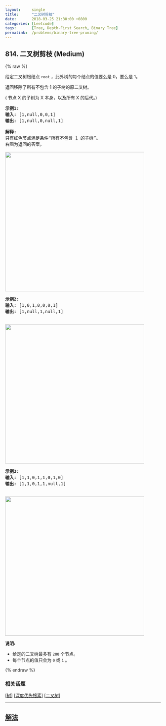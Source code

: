 ```yaml
---
layout:     single
title:      "二叉树剪枝"
date:       2018-03-25 21:30:00 +0800
categories: [Leetcode]
tags:       [Tree, Depth-First Search, Binary Tree]
permalink:  /problems/binary-tree-pruning/
---
```


## 814. 二叉树剪枝 (Medium)

{% raw %}

<p>给定二叉树根结点 <code>root</code> ，此外树的每个结点的值要么是 0，要么是 1。</p>

<p>返回移除了所有不包含 1 的子树的原二叉树。</p>

<p>( 节点 X 的子树为 X 本身，以及所有 X 的后代。)</p>

<pre>
<strong>示例1:</strong>
<strong>输入:</strong> [1,null,0,0,1]
<strong>输出: </strong>[1,null,0,null,1]
 
<strong>解释:</strong> 
只有红色节点满足条件“所有不包含 1 的子树”。
右图为返回的答案。

<img alt="" src="https://s3-lc-upload.s3.amazonaws.com/uploads/2018/04/06/1028_2.png" style="width:450px" />
</pre>

<pre>
<strong>示例2:</strong>
<strong>输入:</strong> [1,0,1,0,0,0,1]
<strong>输出: </strong>[1,null,1,null,1]


<img alt="" src="https://s3-lc-upload.s3.amazonaws.com/uploads/2018/04/06/1028_1.png" style="width:450px" />
</pre>

<pre>
<strong>示例3:</strong>
<strong>输入:</strong> [1,1,0,1,1,0,1,0]
<strong>输出: </strong>[1,1,0,1,1,null,1]


<img alt="" src="https://s3-lc-upload.s3.amazonaws.com/uploads/2018/04/05/1028.png" style="width:450px" />
</pre>

<p><strong>说明: </strong></p>

<ul>
	<li>给定的二叉树最多有 <code>200</code> 个节点。</li>
	<li>每个节点的值只会为 <code>0</code> 或 <code>1</code> 。</li>
</ul>

{% endraw %}

### 相关话题
  [[树](https://github.com/awesee/leetcode/tree/main/tag/tree/README.md)]
  [[深度优先搜索](https://github.com/awesee/leetcode/tree/main/tag/depth-first-search/README.md)]
  [[二叉树](https://github.com/awesee/leetcode/tree/main/tag/binary-tree/README.md)]

---

## [解法](https://github.com/awesee/leetcode/tree/main/problems/binary-tree-pruning)

